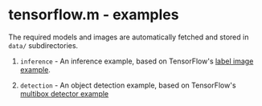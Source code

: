 # tensorflow.m - examples

The required models and images are automatically fetched and stored in `data/` subdirectories.

1. `inference` - An inference example, based on TensorFlow's [label image example](https://github.com/tensorflow/tensorflow/tree/master/tensorflow/examples/label_image).

2. `detection` - An object detection example, based on TensorFlow's [multibox detector example](https://github.com/tensorflow/tensorflow/tree/master/tensorflow/examples/multibox_detector)
